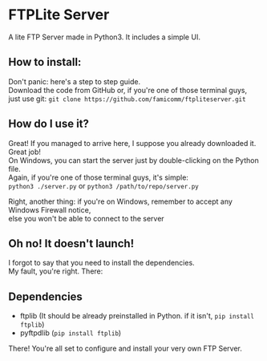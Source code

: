 # FTPLite Server
A lite FTP Server made in Python3. It includes a simple UI.

## How to install:
Don't panic: here's a step to step guide.<br>
Download the code from GitHub or, if you're one of those terminal guys,<br>just use git:
`git clone https://github.com/famicomm/ftpliteserver.git`

## How do I use it?
Great! If you managed to arrive here, I suppose you already downloaded it. Great job!<br>
On Windows, you can start the server just by double-clicking on the Python file.<br>
Again, if you're one of those terminal guys, it's simple:<br>
`python3 ./server.py` or `python3 /path/to/repo/server.py`<br>

Right, another thing: if you're on Windows, remember to accept any Windows Firewall notice, <br>else you won't be able to connect to the server

## Oh no! It doesn't launch!
I forgot to say that you need to install the dependencies. <br>
My fault, you're right. There:

## Dependencies
* ftplib (It should be already preinstalled in Python. if it isn't, `pip install ftplib`)
* pyftpdlib (`pip install ftplib`)

There! You're all set to configure and install your very own FTP Server.
